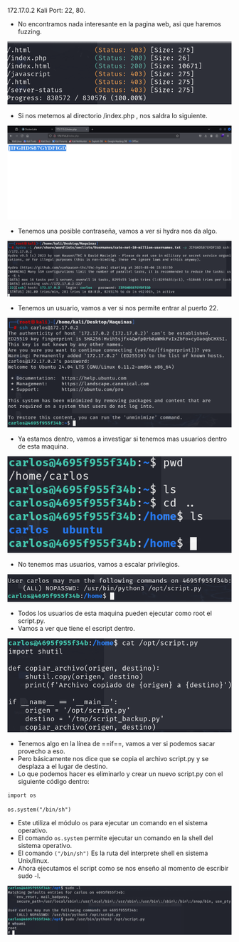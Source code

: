 172.17.0.2
Kali
Port: 22, 80.
- No encontramos nada interesante en la pagina web, asi que haremos fuzzing.

![](../Imagenes/Pasted%20image%2020250306170458.png)

- Si nos metemos al directorio /index.php , nos saldra lo siguiente.

![](../Imagenes/Pasted%20image%2020250306170528.png)

- Tenemos una posible contraseña, vamos a ver si hydra nos da algo.

![](../Imagenes/Pasted%20image%2020250306170608.png)

- Tenemos un usuario, vamos a ver si nos permite entrar al puerto 22.

![](../Imagenes/Pasted%20image%2020250306170742.png)

- Ya estamos dentro, vamos a investigar si tenemos mas usuarios dentro de esta maquina.

![](../Imagenes/Pasted%20image%2020250306170821.png)

- No tenemos mas usuarios, vamos a escalar privilegios.

![](../Imagenes/Pasted%20image%2020250306170849.png)

- Todos los usuarios de esta maquina pueden ejecutar como root el script.py.
- Vamos a ver que tiene el escript dentro.

![](../Imagenes/Pasted%20image%2020250306171017.png)

- Tenemos algo en la línea de ==if==, vamos a ver si podemos sacar provecho a eso.
- Pero básicamente nos dice que se copia el archivo script.py y se desplaza a el lugar de destino.
- Lo que podemos hacer es eliminarlo y crear un nuevo script.py con el siguiente código dentro:
```
import os

os.system("/bin/sh")
```
- Este utiliza el módulo `os` para ejecutar un comando en el sistema operativo.
- El comando `os.system` permite ejecutar un comando en la shell del sistema operativo.
- El comando `("/bin/sh")` Es la ruta del interprete shell en sistema Unix/linux.
- Ahora ejecutamos el script como se nos enseño al momento de escribir sudo -l.

![](../Imagenes/Pasted%20image%2020250306172551.png)

